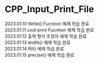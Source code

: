 # CPP_Input_Print_File  
2023.01.10 Write() Fucntion 예제 학습 완료  
2023.01.11 cout print Fucntion 예제 학습 완료  
2023.01.12 출력 형식 조정자 예제 학습 완료  
2023.01.13 width() 예제 학습 완료  
2023.01.14 fill() 예제 학습 완료  
2023.01.15 precise() 예제 학습 완료  